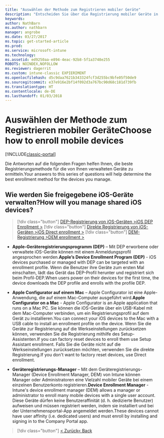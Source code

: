 ```yaml
---
title: "Auswählen der Methode zum Registrieren mobiler Geräte"
description: "Entscheiden Sie über die Registrierung mobiler Geräte in Intune durch Beantworten einiger einfacher Fragen"
keywords: 
author: NathBarn
ms.author: nathbarn
manager: angrobe
ms.date: 03/27/2017
ms.topic: get-started-article
ms.prod: 
ms.service: microsoft-intune
ms.technology: 
ms.assetid: ed9250aa-e894-4eac-92b8-5f1a3748e255
ROBOTS: NOINDEX,NOFOLLOW
ms.reviewer: dagerrit
ms.custom: intune-classic EXPIERIMENT
ms.openlocfilehash: d5c9daa7621b343324fcf3d255bc9bfe05f50de9
ms.sourcegitcommit: e37e916e2bf14f092d3a767bc90d68c181d739fb
ms.translationtype: HT
ms.contentlocale: de-DE
ms.lasthandoff: 01/03/2018
---
```

# <a name="choose-how-to-enroll-mobile-devices"></a><span data-ttu-id="91e1e-103">Auswählen der Methode zum Registrieren mobiler Geräte</span><span class="sxs-lookup"><span data-stu-id="91e1e-103">Choose how to enroll mobile devices</span></span>

[!INCLUDE[classic-portal](../includes/classic-portal.md)]

<span data-ttu-id="91e1e-104">Die Antworten auf die folgenden Fragen helfen Ihnen, die beste Registrierungsmethode für die von Ihnen verwalteten Geräte zu ermitteln.</span><span class="sxs-lookup"><span data-stu-id="91e1e-104">Your answers to this series of questions will help determine the best enrollment method for the devices you manage.</span></span>

## <a name="how-will-you-manage-shared-ios-devices"></a><span data-ttu-id="91e1e-105">**Wie werden Sie freigegebene iOS-Geräte verwalten?**</span><span class="sxs-lookup"><span data-stu-id="91e1e-105">**How will you manage shared iOS devices?**</span></span>

> [!div class="button"]
> [<span data-ttu-id="91e1e-106">DEP-Registrierung von iOS-Geräten ></span><span class="sxs-lookup"><span data-stu-id="91e1e-106">iOS DEP Enrollment ></span></span>](/intune-classic/deploy-use/ios-device-enrollment-program-in-microsoft-intune)
> [!div class="button"]
> [<span data-ttu-id="91e1e-107">Direkte Registrierung von iOS-Geräten ></span><span class="sxs-lookup"><span data-stu-id="91e1e-107">iOS Direct enrollment ></span></span>](/intune-classic/deploy-use/ios-direct-enrollment-in-microsoft-intune)
> [!div class="button"]
> [<span data-ttu-id="91e1e-108">DEM-Registrierung ></span><span class="sxs-lookup"><span data-stu-id="91e1e-108">DEM enrollment ></span></span>](/intune-classic/deploy-use/enroll-corporate-owned-devices-with-the-device-enrollment-manager-in-microsoft-intune)

  - <span data-ttu-id="91e1e-109">**Apple-Geräteregistrierungsprogramm (DEP)** – Mit DEP erworbene oder verwaltete iOS-Geräte können mit einem Anmeldungsprofil angesprochen werden.</span><span class="sxs-lookup"><span data-stu-id="91e1e-109">**Apple’s Device Enrollment Program (DEP)** - iOS devices purchased or managed with DEP can be targeted with an enrollment profile.</span></span> <span data-ttu-id="91e1e-110">Wenn die Benutzer ihre Geräte zum ersten Mal einschalten, lädt das Gerät das DEP-Profil herunter und registriert sich beim Profil-DEP.</span><span class="sxs-lookup"><span data-stu-id="91e1e-110">When users power on their devices for the first time, the device downloads the DEP profile and enrolls with the profile DEP.</span></span>

  - <span data-ttu-id="91e1e-111">**Apple Configurator auf einem Mac** – Apple Configurator ist eine Apple-Anwendung, die auf einem Mac-Computer ausgeführt wird.</span><span class="sxs-lookup"><span data-stu-id="91e1e-111">**Apple Configurator on a Mac** - Apple Configurator is an Apple application that runs on a Mac PC.</span></span> <span data-ttu-id="91e1e-112">Sie können die iOS-Geräte über ein USB-Kabel mit dem Mac-Computer verbinden, um ein Registrierungsprofil auf dem Gerät zu installieren.</span><span class="sxs-lookup"><span data-stu-id="91e1e-112">You can connect your iOS devices to the Mac with a USB cable to install an enrollment profile on the device.</span></span> <span data-ttu-id="91e1e-113">Wenn Sie die Geräte zur Registrierung auf die Werkseinstellungen zurücksetzen können, verwenden Sie die Registrierung mithilfe des Setup-Assistenten.</span><span class="sxs-lookup"><span data-stu-id="91e1e-113">If you can factory reset devices to enroll them use Setup Assistant enrollment.</span></span> <span data-ttu-id="91e1e-114">Falls Sie die Geräte nicht auf die Werkseinstellungen zurücksetzen möchten, verwenden Sie die direkte Registrierung.</span><span class="sxs-lookup"><span data-stu-id="91e1e-114">If you don't want to factory reset devices, use Direct enrollment.</span></span>

  - <span data-ttu-id="91e1e-115">**Geräteregistrierungs-Manager** – Mit dem Geräteregistrierungs-Manager (Device Enrollment Manager, DEM) von Intune können Manager oder Administratoren eine Vielzahl mobiler Geräte bei einem einzelnen Benutzerkonto registrieren.</span><span class="sxs-lookup"><span data-stu-id="91e1e-115">**Device Enrollment Manager** - Intune's device enrollment manager (DEM) allows a manager or administrator to enroll many mobile devices with a single user account.</span></span> <span data-ttu-id="91e1e-116">Diese Geräte dürfen keine Benutzeraffinität (d. h. dedizierte Benutzer) aufweisen und müssen registriert werden, indem sie installiert und bei der Unternehmensportal-App angemeldet werden.</span><span class="sxs-lookup"><span data-stu-id="91e1e-116">These devices cannot have user affinity (i.e. dedicated users) and must enroll by installing and signing in to the Company Portal app.</span></span>

> [!div class="button"]
> [<span data-ttu-id="91e1e-117">< Zurück</span><span class="sxs-lookup"><span data-stu-id="91e1e-117">< Back</span></span>](choose-how-to-enroll-devices3.md)
